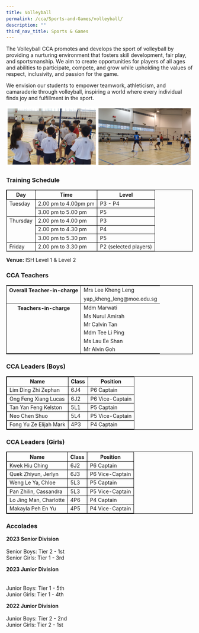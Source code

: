 ```yaml
---
title: Volleyball
permalink: /cca/Sports-and-Games/volleyball/
description: ""
third_nav_title: Sports & Games
---
```

The Volleyball CCA promotes and develops the sport of volleyball by providing a nurturing environment that fosters skill development, fair play, and sportsmanship. We aim to create opportunities for players of all ages and abilities to participate, compete, and grow while upholding the values of respect, inclusivity, and passion for the game.

We envision our students to empower teamwork, athleticism, and camaraderie through volleyball, inspiring a world where every individual finds joy and fulfillment in the sport.

![](/images/volley%20cover.PNG)

### Training Schedule

<table style="border-collapse: collapse; border: 1px solid black;">
  <thead>
    <tr>
      <th style="border: 1px solid black;">Day</th>
      <th style="border: 1px solid black;">Time</th>
      <th style="border: 1px solid black;">Level</th>
    </tr>
  </thead>
  <tbody>
    <tr>
      <td style="border: none;border-right: 1px solid black">Tuesday</td>
      <td style="border: 1px solid black;">2.00 pm to 4.00pm pm</td>
      			<td style="border: 1px solid black;">P3 - P4</td>
    </tr>
    <tr> 
<td style="border: none;border-right: 1px solid black"></td> <td style="border: 1px solid black;">3.00 pm to 5.00 pm</td>
      <td style="border: 1px solid black;">P5</td>
    </tr>
    <tr>
      <td style="border: none; border-top: 1px solid black; border-right: 1px solid black">Thursday</td>
      <td style="border: 1px solid black;">2.00 pm to 4.00 pm</td>
      			<td style="border: 1px solid black;">P3</td>
    </tr>
    <tr> 
<td style="border: none"></td> 
			<td style="border: 1px solid black;">2.00 pm to 4.30 pm</td>
      <td style="border: 1px solid black;">P4</td>
    </tr>
  			<tr><td style="border: none;border-right: 1px solid black"></td> <td style="border: 1px solid black;">3.00 pm to 5.30 pm</td>
      <td style="border: 1px solid black;">P5</td>
    </tr>
    <tr>
			 </tr>
			      <tr><td style="border: none; border-top: 1px solid black; border-right: 1px solid black">Friday</td>
      <td style="border: 1px solid black;">2.00 pm to 3.30 pm</td>
      			<td style="border: 1px solid black;">P2 (selected players)</td>
    </tr></tbody>
</table>

**Venue:**
 ISH Level 1 &amp; Level 2



### CCA Teachers

<table style="border-collapse: collapse; border: 1px solid black;">
  <tbody>
    <tr>
      <th style="border: none; border-right: 1px solid black">Overall Teacher-in-charge
      </th><td style="border: none;"> Mrs Lee Kheng Leng </td>
		 </tr>
    <tr>
      <td style="border-bottom: 1px solid black; border-right: 1px solid black"></td>
      <td style="border-bottom: 1px solid black;">yap_kheng_leng@moe.edu.sg  </td>
    </tr>
    <tr>
      <th style="border: none; border-right: 1px solid black">Teachers-in-charge
      </th><td style="border: none;"> Mdm Marwati </td>
    </tr>
    <tr>
      <td style="border: none;border-right: 1px solid black"></td>
      <td style="border: none;">Ms Nurul Amirah   </td>
    </tr>
    <tr> <td style="border: none;border-right: 1px solid black"></td>
      <td style="border: none;"> Mr Calvin Tan  </td>
    </tr>
		<tr> <td style="border: none;border-right: 1px solid black"></td>
      <td style="border: none;">  Mdm Tee Li Ping </td>
    </tr>
				<tr> <td style="border: none;border-right: 1px solid black"></td>
      <td style="border: none;">  Ms Lau Ee Shan</td>
    </tr>
		<tr> <td style="border: none;border-right: 1px solid black"></td>
      <td style="border: none;">  Mr Alvin Goh </td>
    </tr>
			  </tbody>
</table>


	
### CCA Leaders (Boys)

<table style="border-collapse: collapse; border: 1px solid black;">
  <thead>
    <tr>
      <th style="border: 1px solid black;">Name</th>
      <th style="border: 1px solid black;">Class</th>
      <th style="border: 1px solid black;">Position</th>
    </tr>
  </thead>
  <tbody>
    <tr>
      <td style="border: 1px solid black;">Lim Ding Zhi Zephan</td>
      <td style="border: 1px solid black;">6J4</td>
      <td style="border: 1px solid black;">P6 Captain</td>
    </tr>
    <tr>
      <td style="border: 1px solid black;">Ong Feng Xiang Lucas</td>
      <td style="border: 1px solid black;">6J2</td>
      <td style="border: 1px solid black;">P6 Vice-Captain</td>
    </tr>
		<tr>
      <td style="border: 1px solid black;">Tan Yan Feng Kelston</td>
      <td style="border: 1px solid black;">5L1</td>
      <td style="border: 1px solid black;">P5 Captain</td>
    </tr>
    <tr>
      <td style="border: 1px solid black;">Neo Chen Shuo</td>
      <td style="border: 1px solid black;">5L4</td>
      <td style="border: 1px solid black;">P5 Vice-Captain</td>
    </tr>
			<tr>
      <td style="border: 1px solid black;">Fong Yu Ze Elijah Mark</td>
      <td style="border: 1px solid black;">4P3</td>
      <td style="border: 1px solid black;">P4 Captain</td>
    </tr>
  </tbody>
</table>

### CCA Leaders (Girls)

<table style="border-collapse: collapse; border: 1px solid black;">
  <thead>
    <tr>
      <th style="border: 1px solid black;">Name</th>
      <th style="border: 1px solid black;">Class</th>
      <th style="border: 1px solid black;">Position</th>
    </tr>
  </thead>
  <tbody>
    <tr>
      <td style="border: 1px solid black;">Kwek Hiu Ching</td>
      <td style="border: 1px solid black;">6J2</td>
      <td style="border: 1px solid black;">P6 Captain</td>
    </tr>
    <tr>
      <td style="border: 1px solid black;">Quek Zhiyun, Jerlyn</td>
      <td style="border: 1px solid black;">6J3</td>
      <td style="border: 1px solid black;">P6 Vice-Captain</td>
    </tr>
		<tr>
      <td style="border: 1px solid black;">Weng Le Ya, Chloe</td>
      <td style="border: 1px solid black;">5L3</td>
      <td style="border: 1px solid black;">P5 Captain</td>
    </tr>
    <tr>
      <td style="border: 1px solid black;">Pan Zhilin, Cassandra</td>
      <td style="border: 1px solid black;">5L3</td>
      <td style="border: 1px solid black;">P5 Vice-Captain</td>
    </tr>
			<tr>
      <td style="border: 1px solid black;">Lo Jing Man, Charlotte</td>
      <td style="border: 1px solid black;">4P6</td>
      <td style="border: 1px solid black;">P4 Captain</td>
    </tr>
		<tr>
      <td style="border: 1px solid black;">Makayla Peh En Yu</td>
      <td style="border: 1px solid black;">4P5</td>
      <td style="border: 1px solid black;">P4 Vice-Captain</td>
    </tr>
  </tbody>
</table>

### Accolades
**2023 Senior Division**
<br><br>
Senior Boys:
Tier 2 - 1st <br>
Senior Girls:
Tier 1 - 3rd

**2023 Junior Division**	
<br><br>
Junior Boys:
Tier 1 - 5th<br>
Junior Girls:
Tier 1 - 4th

**2022 Junior Division**	<br><br>
Junior Boys:
Tier 2 - 2nd
<br>
Junior Girls:
Tier 2 - 1st